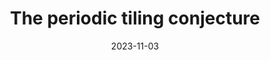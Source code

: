 ---
title: The periodic tiling conjecture
date: 2023-11-03
status:
notes: 11-03-23-reading.pdf
arxiv: 
slides: 
code:
site:
paper:
presenters: Rachel Greenfeld
series: Reading Group 
---